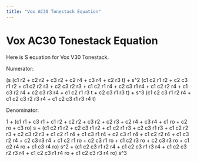 ```yaml
---
title: "Vox AC30 Tonestack Equation"
---
```

# Vox AC30 Tonestack Equation


Here is S equation for Vox V30 Tonestack.




Numerator: 




(s (c1 r2 + c2 r2 + c3 r2 + c2 r4 + c3 r4 + c2 r3 t) + 
 s^2 (c1 c2 r1 r2 + c2 c3 r1 r2 + c1 c2 r2 r3 + c2 c3 r2 r3 + c1 c2 r1 r4 + 
c2 c3 r1 r4 + c1 c2 r2 r4 + c1 c3 r2 r4 + c2 c3 r3 r4 + c1 c2 r1 r3 t + 
c2 c3 r1 r3 t) + 
 s^3 (c1 c2 c3 r1 r2 r4 + c1 c2 c3 r2 r3 r4 + c1 c2 c3 r1 r3 r4 t)




Denominator: 


1 + (c1 r1 + c3 r1 + c1 r2 + c2 r2 + c3 r2 + c2 r3 + c2 r4 + c3 r4 + c1 ro + 
c2 ro + c3 ro) s + (c1 c2 r1 r2 + c2 c3 r1 r2 + c1 c2 r1 r3 + 
c2 c3 r1 r3 + c1 c2 r2 r3 + c2 c3 r2 r3 + c1 c2 r1 r4 + c1 c3 r1 r4 + 
c2 c3 r1 r4 + c1 c2 r2 r4 + c1 c3 r2 r4 + c2 c3 r3 r4 + c1 c2 r1 ro + 
c2 c3 r1 ro + c1 c2 r3 ro + c2 c3 r3 ro + c1 c2 r4 ro + 
c1 c3 r4 ro) s^2 + (c1 c2 c3 r1 r2 r4 + c1 c2 c3 r1 r3 r4 + 
c1 c2 c3 r2 r3 r4 + c1 c2 c3 r1 r4 ro + c1 c2 c3 r3 r4 ro) s^3






